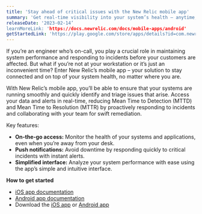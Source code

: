 ```yaml
---
title: 'Stay ahead of critical issues with the New Relic mobile app'
summary: 'Get real-time visibility into your system’s health – anytime, anywhere.'
releaseDate: '2023-02-14’
learnMoreLink: 'https://docs.newrelic.com/docs/mobile-apps/android' 
getStartedLink: 'https://play.google.com/store/apps/details?id=com.newrelic.rpm&hl=en_US&gl=US'
---
```


If you’re an engineer who’s on-call, you play a crucial role in maintaining system performance and responding to incidents before your customers are affected. But what if you’re not at your workstation or it’s just an inconvenient time? Enter New Relic’s mobile app – your solution to stay connected and on top of your system health, no matter where you are.

With New Relic’s mobile app, you’ll be able to ensure that your systems are running smoothly and quickly identify and triage issues that arise. Access your data and alerts in real-time, reducing Mean Time to Detection (MTTD) and Mean Time to Resolution (MTTR) by proactively responding to incidents and collaborating with your team for swift remediation.

Key features:
* **On-the-go access:** Monitor the health of your systems and applications, even when you’re away from your desk.
* **Push notifications:** Avoid downtime by responding quickly to critical incidents with instant alerts.
* **Simplified interface:** Analyze your system performance with ease using the app’s simple and intuitive interface.  

**How to get started** 
* [iOS app documentation](https://docs.newrelic.com/docs/mobile-apps/ios/) 
* [Android app documentation](https://docs.newrelic.com/docs/mobile-apps/android/) 
* Download the [iOS app](https://apps.apple.com/us/app/new-relic/id594038638) or [Android app](https://play.google.com/store/apps/details?id=com.newrelic.rpm&hl=en_US&gl=US)
